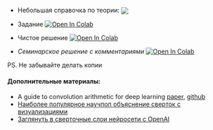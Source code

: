 - Небольшая справочка по теории: <a href="https://kirili4ik.notion.site/2-dd81565d22144057a8866e918d72ce12">
      <img align="center" src="https://img.shields.io/badge/Notion-000000?logo=notion&logoColor=white"/>
  </a>

- Задание [![Open In Colab](https://colab.research.google.com/assets/colab-badge.svg)](https://colab.research.google.com/github/kirili4ik/iad-deep-learning/blob/premium/2021/seminars/sem02/sem02_task.ipynb)
- Чистое решение [![Open In Colab](https://colab.research.google.com/assets/colab-badge.svg)](https://colab.research.google.com/github/kirili4ik/iad-deep-learning/blob/premium/2021/seminars/sem02/sem02_solution.ipynb)
- _Семинарское решение с комментариями_ [![Open In Colab](https://colab.research.google.com/assets/colab-badge.svg)](https://colab.research.google.com/github/kirili4ik/iad-deep-learning/blob/premium/2021/seminars/sem02/sem02_solved_with_comments.ipynb)

PS. Не забывайте делать копии

#### Дополнительные материалы:
* A guide to convolution arithmetic for deep learning [paper](https://arxiv.org/abs/1603.07285), [github](https://github.com/vdumoulin/conv_arithmetic)
* [Наиболее популярное научпоп объяснение сверток с визуализациями](https://towardsdatascience.com/convolutional-neural-networks-explained-9cc5188c4939)
* [Заглянуть в сверточные слои нейросети с OpenAI](https://microscope.openai.com/)
